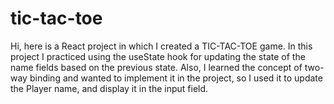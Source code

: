 # tic-tac-toe


Hi, here is a React project in which I created a TIC-TAC-TOE game. In this project I practiced using the useState hook for updating the state of the name fields based on the previous state. Also, I  learned the concept of two-way binding and wanted to implement it in the project, so I used it to update the Player name, and display it in the input field.
